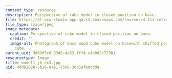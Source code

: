 ```yaml
---
content_type: resource
description: Perspective of cube model in closed position on base.
file: https://ol-ocw-studio-app-qa.s3.amazonaws.com/courses/4-111-introduction-to-architecture-environmental-design-spring-2014/4dd820285b168ae1750630d5afe0ddd4_model1_jk_ex3.jpg
file_type: image/jpeg
image_metadata:
  caption: Perspective of cube model in closed position on base.
  credit: ''
  image-alt: Photograph of bass wood cube model on basewith shifted portions of the
    cube.
parent_uid: 306905c6-83d8-4a53-fff4-c4b8d2c72901
resourcetype: Image
title: model1_jk_ex3.jpg
uid: 4dd82028-5b16-8ae1-7506-30d5afe0ddd4
---
```

